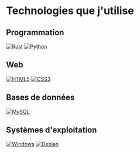 # Technologies que j'utilise

## Programmation

[![Rust](https://img.shields.io/badge/Rust-E43A25?logo=rust&logoColor=black)](https://rust-lang.org)
[![Python](https://img.shields.io/badge/Python-3776AB?logo=python&logoColor=gold)](https://python.org)

## Web

[![HTML5](https://img.shields.io/badge/-HTML5-E34F26?logo=html5&logoColor=white)](https://html.spec.whatwg.org/multipage/)
[![CSS3](https://img.shields.io/badge/CSS3-1572B6?logo=css3&logoColor=white)](https://drafts.csswg.org/)

## Bases de données

[![MySQL](https://img.shields.io/badge/MySQL-4479A1?logo=mysql&logoColor=white)](https://www.mysql.com/)

## Systèmes d'exploitation


[![Windows](https://img.shields.io/badge/Windows-0078D6?logo=windows&logoColor=white)](https://www.microsoft.com/en-us/windows?r=1)
[![Debian](https://img.shields.io/badge/Debian-800000?logo=Debian&logoColor=white)](https://www.debian.org/index.fr.html)
